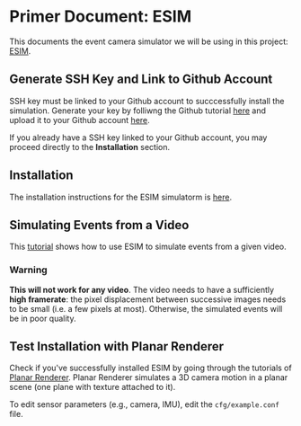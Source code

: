 # Primer Document: ESIM
This documents the event camera simulator we will be using in this project: [ESIM](https://github.com/uzh-rpg/rpg_esim).

## Generate SSH Key and Link to Github Account
SSH key must be linked to your Github account to succcessfully install the simulation. Generate your key by folliwng the Github tutorial [here](https://help.github.com/en/github/authenticating-to-github/generating-a-new-ssh-key-and-adding-it-to-the-ssh-agent) and upload it to your Github account [here](https://help.github.com/en/github/authenticating-to-github/adding-a-new-ssh-key-to-your-github-account).

If you already have a SSH key linked to your Github account, you may proceed directly to the **Installation** section. 

## Installation
The installation instructions for the ESIM simulatorm is [here](https://github.com/uzh-rpg/rpg_esim/wiki/Installation).

## Simulating Events from a Video
This [tutorial](https://github.com/uzh-rpg/rpg_esim/wiki/Simulating-events-from-a-video) shows how to use ESIM to simulate events from a given video.

### Warning
**This will not work for any video**. The video needs to have a sufficiently **high framerate**: the pixel displacement between successive images needs to be small (i.e. a few pixels at most). Otherwise, the simulated events will be in poor quality.

## Test Installation with Planar Renderer
Check if you've successfully installed ESIM by going through the tutorials of [Planar Renderer](https://github.com/uzh-rpg/rpg_esim/wiki/Planar-Renderer). Planar Renderer simulates a 3D camera motion in a planar scene (one plane with texture attached to it).

To edit sensor parameters (e.g., camera, IMU), edit the ``` cfg/example.conf ``` file.
